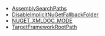 - [AssemblySearchPaths](./AssemblySearchPaths.md)
- [DisableImplicitNuGetFallbackFolder](./DisableImplicitNuGetFallbackFolder.md)
- [NUGET_XMLDOC_MODE](./NUGET_XMLDOC_MODE.md)
- [TargetFrameworkRootPath](./TargetFrameworkRootPath.md)
